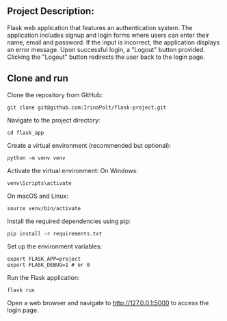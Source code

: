 ## Project Description:
Flask web application that features an authentication system. The application includes signup and login forms where users can enter their name, email and password. If the input is incorrect, the application displays an error message. Upon successful login, a "Logout" button provided. Clicking the "Logout" button redirects the user back to the login page.

## Clone and run

Clone the repository from GitHub:
```
git clone git@github.com:IrinaPolt/flask-project.git
```
Navigate to the project directory:

```
cd flask_app
```
Create a virtual environment (recommended but optional):
```
python -m venv venv
```
Activate the virtual environment:
On Windows:
```
venv\Scripts\activate
```
On macOS and Linux:
```
source venv/bin/activate
```
Install the required dependencies using pip:
```
pip install -r requirements.txt
```
Set up the environment variables:
```
export FLASK_APP=project
export FLASK_DEBUG=1 # or 0
```
Run the Flask application:
```
flask run
```
Open a web browser and navigate to http://127.0.0.1:5000 to access the login page.
